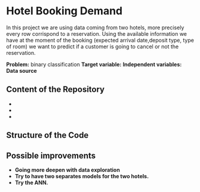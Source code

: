 # Hotel Booking Demand
In this project we are using data coming from two hotels, more precisely every row corrispond to a reservation. Using the available information we have at the moment of the booking (expected arrival date,deposit type, type of room)
we want to predict if a customer is going to cancel or not the reservation. 

<b>Problem:</b> binary classification 
<b>Target variable:</b>
<b>Independent variables:<b>
<b>Data source</b>

## Content of the Repository
- 
- 
- 
## Structure of the Code
## Possible improvements 
- Going more deepen with data exploration
- Try to have  two separates models for the two hotels.
- Try the ANN. 
